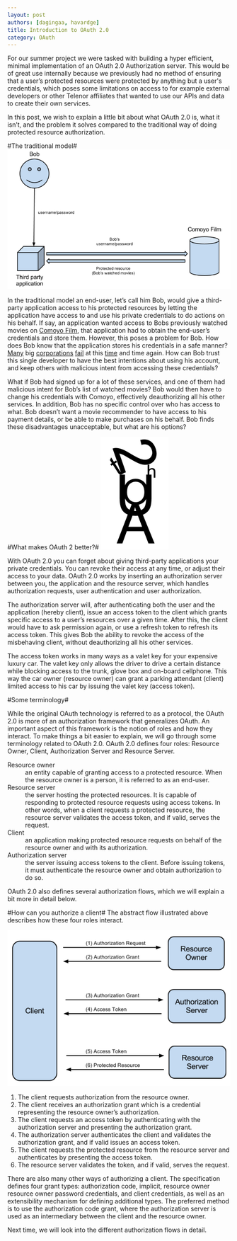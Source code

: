 ```yaml
---
layout: post
authors: [dagingaa, havardge]
title: Introduction to OAuth 2.0
category: OAuth
---
```

For our summer project we were tasked with building a hyper efficient, minimal implementation of an OAuth 2.0 Authorization server. This would be of great use internally because we previously had no method of ensuring that a user’s protected resources were protected by anything but a user's credentials, which poses some limitations on access to for example external developers or other Telenor affiliates that wanted to use our APIs and data to create their own services. 

In this post, we wish to explain a little bit about what OAuth 2.0 is, what it isn’t, and the problem it solves compared to the traditional way of doing protected resource authorization.

#The traditional model#
![The traditional authorization method](/assets/img/posts/oauth/traditional_model.png)

In the traditional model an end-user, let’s call him Bob, would give a third-party application access to his protected resources by letting the application have access to and use his private credentials to do actions on his behalf. If say, an application wanted access to Bobs previously watched movies on [Comoyo Film](https://www.comoyo.com/no/film), that application had to obtain the end-user’s credentials and store them. However, this poses a problem for Bob. How does Bob know that the application stores his credentials in a safe manner? [Many](http://www.wired.com/threatlevel/2010/12/gawker-hacked/) big [corporations](http://it.slashdot.org/story/12/06/06/1335228/linkedin-password-hashes-leaked-online) [fail](http://www.bgr.com/2012/06/07/last-fm-passwords-hacked-leaked/) at this [time](http://www.scmagazine.com.au/News/304694,10000-twitter-passwords-leaked.aspx) and time again. How can Bob trust this single developer to have the best intentions about using his account, and keep others with malicious intent from accessing these credentials?

What if Bob had signed up for a lot of these services, and one of them had malicious intent for Bob’s list of watched movies? Bob would then have to change his credentials with Comoyo, effectively deauthorizing all his other services. In addition, Bob has no specific control over who has access to what. Bob doesn’t want a movie recommender to have access to his payment details, or be able to make purchases on his behalf. Bob finds these disadvantages unacceptable, but what are his options?

#What makes OAuth 2 better?#
<img src="/assets/img/posts/oauth/maskot.png" class="pull-right"/>

With OAuth 2.0 you can forget about giving third-party applications your private credentials. You can revoke their access at any time, or adjust their access to your data. OAuth 2.0 works by inserting an authorization server between you, the application and the resource server, which handles authorization requests, user authentication and user authorization. 

The authorization server will, after authenticating both the user and the application (hereby client), issue an access token to the client which grants specific access to a user’s resources over a given time. After this, the client would have to ask permission again, or use a refresh token to refresh its access token. This gives Bob the ability to revoke the access of the misbehaving client, without deauthorizing all his other services. 

The access token works in many ways as a valet key for your expensive luxury car. The valet key only allows the driver to drive a certain distance while blocking access to the trunk, glove box  and on-board cellphone. This way the car owner (resource owner) can grant a parking attendant (client) limited access to his car by issuing the valet key (access token).

#Some terminology#

While the original OAuth technology is referred to as a protocol, the OAuth 2.0 is more of an authorization framework that generalizes OAuth. An important aspect of this framework is the notion of roles and how they interact.
To make things a bit easier to explain, we will go through some terminology related to OAuth 2.0. OAuth 2.0 defines four roles: Resource Owner, Client, Authorization Server and Resource Server. 
<dl>
<dt>Resource owner</dt>
 <dd>an entity capable of granting access to a protected resource. When the resource owner is a person, it is referred to as an end-user.</dd>
<dt>Resource server</dt>
<dd>the server hosting the protected resources. It is capable of responding to protected resource requests using access tokens. In other words, when a client requests a protected resource, the resource server validates the access token, and if valid, serves the request.</dd>
<dt>Client</dt>
<dd>an application making protected resource requests on behalf of the resource owner and with its authorization.</dd>
<dt>Authorization server</dt>
<dd>the server issuing access tokens to the client. Before issuing tokens, it must authenticate the resource owner and obtain authorization to do so.</dd>
</dl>

OAuth 2.0 also defines several authorization flows, which we will explain a bit more in detail below.

#How can you authorize a client#
The abstract flow illustrated above describes how these four roles interact.

![Interaction model](/assets/img/posts/oauth/general_flow.png)

1. The client requests authorization from the resource owner.
2. The client receives an authorization grant which is a credential representing the resource owner’s authorization.
3. The client requests an access token by authenticating with the authorization server and presenting the authorization grant.
4. The authorization server authenticates the client and validates the authorization grant, and if valid issues an access token.
5. The client requests the protected resource from the resource server and authenticates by presenting the access token.
6. The resource server validates the token, and if valid, serves the request.

There are also many other ways of authorizing a client. The specification defines four grant types: authorization code, implicit, resource owner resource owner password credentials, and client credentials, as well as an extensibility mechanism for defining additional types. The preferred method is to use the authorization code grant, where the authorization server is used as an intermediary between the client and the resource owner.

Next time, we will look into the different authorization flows in detail.